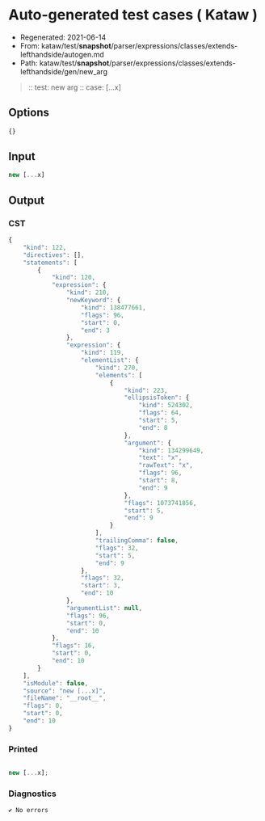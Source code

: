 # Auto-generated test cases ( Kataw )
- Regenerated: 2021-06-14
- From: kataw/test/__snapshot__/parser/expressions/classes/extends-lefthandside/autogen.md
- Path: kataw/test/__snapshot__/parser/expressions/classes/extends-lefthandside/gen/new_arg
> :: test: new arg
> :: case: [...x]
## Options

`````js
{}
`````
## Input

`````js
new [...x]
`````
## Output

### CST

```javascript
{
    "kind": 122,
    "directives": [],
    "statements": [
        {
            "kind": 120,
            "expression": {
                "kind": 210,
                "newKeyword": {
                    "kind": 138477661,
                    "flags": 96,
                    "start": 0,
                    "end": 3
                },
                "expression": {
                    "kind": 119,
                    "elementList": {
                        "kind": 270,
                        "elements": [
                            {
                                "kind": 223,
                                "ellipsisToken": {
                                    "kind": 524302,
                                    "flags": 64,
                                    "start": 5,
                                    "end": 8
                                },
                                "argument": {
                                    "kind": 134299649,
                                    "text": "x",
                                    "rawText": "x",
                                    "flags": 96,
                                    "start": 8,
                                    "end": 9
                                },
                                "flags": 1073741856,
                                "start": 5,
                                "end": 9
                            }
                        ],
                        "trailingComma": false,
                        "flags": 32,
                        "start": 5,
                        "end": 9
                    },
                    "flags": 32,
                    "start": 3,
                    "end": 10
                },
                "argumentList": null,
                "flags": 96,
                "start": 0,
                "end": 10
            },
            "flags": 16,
            "start": 0,
            "end": 10
        }
    ],
    "isModule": false,
    "source": "new [...x]",
    "fileName": "__root__",
    "flags": 0,
    "start": 0,
    "end": 10
}
```

### Printed

```javascript

new [...x];

```

### Diagnostics

```javascript
✔ No errors
```

